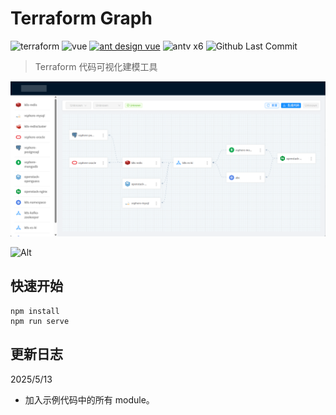 # Terraform Graph

<div id="tags">
<img alt="terraform" src="https://img.shields.io/badge/terraform-8A2BE2">
<img alt="vue" src="https://img.shields.io/badge/vue-2.6.14-42b883">
<a href="https://1x.antdv.com/docs/vue/getting-started-cn/"><img alt="ant design vue" src="https://img.shields.io/badge/ant%20design-1.7.8-1890ff"></a>
<img alt="antv x6" src="https://img.shields.io/badge/antv%20x6-2.18.1-orange">
<img alt="Github Last Commit" src="https://img.shields.io/github/last-commit/Kekwy/terraform-graph">
</div>

> Terraform 代码可视化建模工具

![image-20250514150542084](./README.assets/image-20250514150542084.png)

![Alt](https://repobeats.axiom.co/api/embed/3eaa5b6a254bb54dc88dc4cf38b45e9b4af5a3aa.svg "Repobeats analytics image")

## 快速开始

```shell
npm install
npm run serve
```

## 更新日志

2025/5/13

- 加入示例代码中的所有 module。